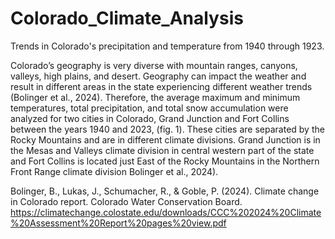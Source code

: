 # Colorado_Climate_Analysis
Trends in Colorado's precipitation and temperature from 1940 through 1923. 


Colorado’s geography is very diverse with mountain ranges, canyons, valleys, high plains, and desert. Geography can impact the weather and result in different areas in the state experiencing different weather trends (Bolinger et al., 2024). Therefore, the average maximum and minimum temperatures, total precipitation, and total snow accumulation were analyzed for two cities in Colorado, Grand Junction and Fort Collins between the years 1940 and 2023, (fig. 1). These cities are separated by the Rocky Mountains and are in different climate divisions. Grand Junction is in the Mesas and Valleys climate division in central western part of the state and Fort Collins is located just East of the Rocky Mountains in the Northern Front Range climate division Bolinger et al., 2024).

Bolinger, B., Lukas, J., Schumacher, R., & Goble, P. (2024). Climate change in Colorado report. Colorado Water Conservation Board. https://climatechange.colostate.edu/downloads/CCC%202024%20Climate%20Assessment%20Report%20pages%20view.pdf

